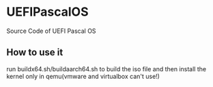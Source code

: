 # UEFIPascalOS
Source Code of UEFI Pascal OS
## How to use it
run buildx64.sh/buildaarch64.sh to build the iso file and then install the kernel only in qemu(vmware and virtualbox can't use!)

